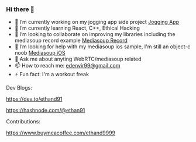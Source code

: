 ### Hi there 👋

- 🔭 I’m currently working on my jogging app side project [Jogging App](https://github.com/ethand91/Jogging-Tracker)
- 🌱 I’m currently learning React, C++, Ethical Hacking
- 👯 I’m looking to collaborate on improving my libraries including the mediasoup record example [Mediasoup Record](https://github.com/ethand91/mediasoup3-record-demo)
- 🤔 I’m looking for help with my mediasoup ios sample, I'm still an object-c noob [Mediasoup iOS](https://github.com/ethand91/mediasoup-ios-client)
- 💬 Ask me about anyting WebRTC/mediasoup related
- 📫 How to reach me: edenvir99@gmail.com
- ⚡ Fun fact: I'm a workout freak 

Dev Blogs:

https://dev.to/ethand91

https://hashnode.com/@ethan91

Contributions:

https://www.buymeacoffee.com/ethand9999

